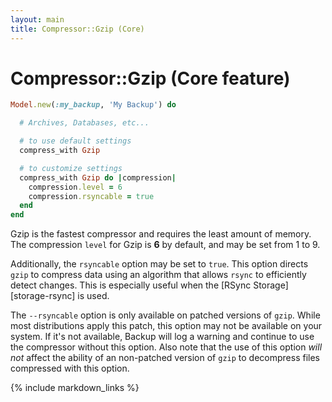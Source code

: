 ```yaml
---
layout: main
title: Compressor::Gzip (Core)
---
```


Compressor::Gzip (Core feature)
===============================

``` rb
Model.new(:my_backup, 'My Backup') do

  # Archives, Databases, etc...

  # to use default settings
  compress_with Gzip

  # to customize settings
  compress_with Gzip do |compression|
    compression.level = 6
    compression.rsyncable = true
  end
end
```

Gzip is the fastest compressor and requires the least amount of memory.
The compression `level` for Gzip is **6** by default, and may be set from 1 to 9.

Additionally, the `rsyncable` option may be set to `true`.
This option directs `gzip` to compress data using an algorithm that allows `rsync` to efficiently detect changes.
This is especially useful when the [RSync Storage][storage-rsync] is used.

The `--rsyncable` option is only available on patched versions of `gzip`. While most distributions apply this patch,
this option may not be available on your system. If it's not available, Backup will log a warning and continue to use
the compressor without this option. Also note that the use of this option _will not_ affect the ability of an
non-patched version of `gzip` to decompress files compressed with this option.


{% include markdown_links %}
